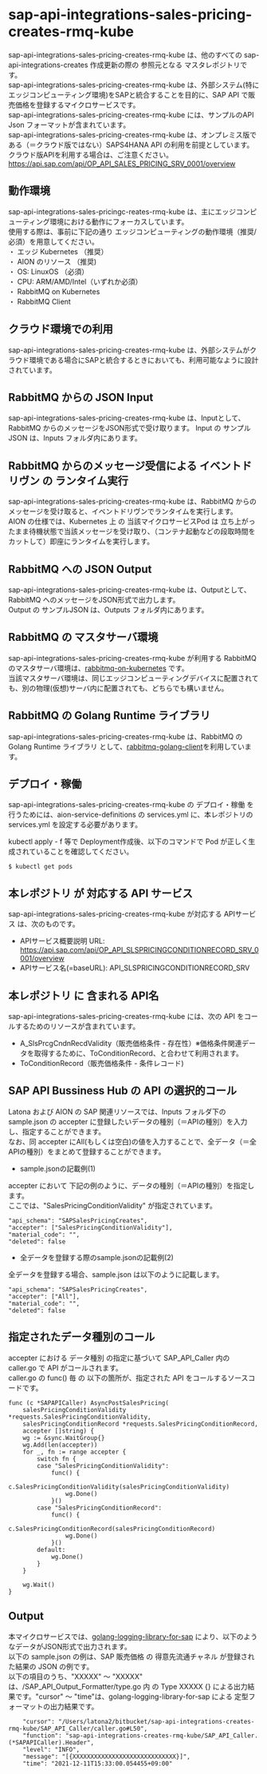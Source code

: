 # sap-api-integrations-sales-pricing-creates-rmq-kube  
sap-api-integrations-sales-pricing-creates-rmq-kube は、他のすべての sap-api-integrations-creates 作成更新の際の 参照元となる マスタレポジトリです。  
sap-api-integrations-sales-pricing-creates-rmq-kube は、外部システム(特にエッジコンピューティング環境)をSAPと統合することを目的に、SAP API で販売価格を登録するマイクロサービスです。  
sap-api-integrations-sales-pricing-creates-rmq-kube には、サンプルのAPI Json フォーマットが含まれています。  
sap-api-integrations-sales-pricing-creates-rmq-kube は、オンプレミス版である（＝クラウド版ではない）SAPS4HANA API の利用を前提としています。クラウド版APIを利用する場合は、ご注意ください。  
https://api.sap.com/api/OP_API_SALES_PRICING_SRV_0001/overview  

## 動作環境  
sap-api-integrations-sales-pricingc-reates-rmq-kube は、主にエッジコンピューティング環境における動作にフォーカスしています。  
使用する際は、事前に下記の通り エッジコンピューティングの動作環境（推奨/必須）を用意してください。  
・ エッジ Kubernetes （推奨）   
・ AION のリソース （推奨)   
・ OS: LinuxOS （必須）   
・ CPU: ARM/AMD/Intel（いずれか必須）  
・ RabbitMQ on Kubernetes  
・ RabbitMQ Client

## クラウド環境での利用
sap-api-integrations-sales-pricing-creates-rmq-kube は、外部システムがクラウド環境である場合にSAPと統合するときにおいても、利用可能なように設計されています。

## RabbitMQ からの JSON Input

sap-api-integrations-sales-pricing-creates-rmq-kube は、Inputとして、RabbitMQ からのメッセージをJSON形式で受け取ります。 
Input の サンプルJSON は、Inputs フォルダ内にあります。  

## RabbitMQ からのメッセージ受信による イベントドリヴン の ランタイム実行

sap-api-integrations-sales-pricing-creates-rmq-kube は、RabbitMQ からのメッセージを受け取ると、イベントドリヴンでランタイムを実行します。  
AION の仕様では、Kubernetes 上 の 当該マイクロサービスPod は 立ち上がったまま待機状態で当該メッセージを受け取り、（コンテナ起動などの段取時間をカットして）即座にランタイムを実行します。　　

## RabbitMQ への JSON Output

sap-api-integrations-sales-pricing-creates-rmq-kube は、Outputとして、RabbitMQ へのメッセージをJSON形式で出力します。  
Output の サンプルJSON は、Outputs フォルダ内にあります。  

## RabbitMQ の マスタサーバ環境

sap-api-integrations-sales-pricing-creates-rmq-kube が利用する RabbitMQ のマスタサーバ環境は、[rabbitmq-on-kubernetes](https://github.com/latonaio/rabbitmq-on-kubernetes) です。  
当該マスタサーバ環境は、同じエッジコンピューティングデバイスに配置されても、別の物理(仮想)サーバ内に配置されても、どちらでも構いません。

## RabbitMQ の Golang Runtime ライブラリ
sap-api-integrations-sales-pricing-creates-rmq-kube は、RabbitMQ の Golang Runtime ライブラリ として、[rabbitmq-golang-client](https://github.com/latonaio/rabbitmq-golang-client)を利用しています。

## デプロイ・稼働
sap-api-integrations-sales-pricing-creates-rmq-kube の デプロイ・稼働 を行うためには、aion-service-definitions の services.yml に、本レポジトリの services.yml を設定する必要があります。

kubectl apply - f 等で Deployment作成後、以下のコマンドで Pod が正しく生成されていることを確認してください。
```
$ kubectl get pods
```


## 本レポジトリ が 対応する API サービス
sap-api-integrations-sales-pricing-creates-rmq-kube が対応する APIサービス は、次のものです。

* APIサービス概要説明 URL: https://api.sap.com/api/OP_API_SLSPRICINGCONDITIONRECORD_SRV_0001/overview  
* APIサービス名(=baseURL): API_SLSPRICINGCONDITIONRECORD_SRV

## 本レポジトリ に 含まれる API名
sap-api-integrations-sales-pricing-creates-rmq-kube には、次の API をコールするためのリソースが含まれています。  

* A_SlsPrcgCndnRecdValidity（販売価格条件 - 存在性）※価格条件関連データを取得するために、ToConditionRecord、と合わせて利用されます。
* ToConditionRecord（販売価格条件 - 条件レコード)


## SAP API Bussiness Hub の API の選択的コール

Latona および AION の SAP 関連リソースでは、Inputs フォルダ下の sample.json の accepter に登録したいデータの種別（＝APIの種別）を入力し、指定することができます。  
なお、同 accepter にAll(もしくは空白)の値を入力することで、全データ（＝全APIの種別）をまとめて登録することができます。  

* sample.jsonの記載例(1)  

accepter において 下記の例のように、データの種別（＝APIの種別）を指定します。  
ここでは、"SalesPricingConditionValidity" が指定されています。    
  
```
"api_schema": "SAPSalesPricingCreates",
"accepter": ["SalesPricingConditionValidity"],
"material_code": "",
"deleted": false
```
  
* 全データを登録する際のsample.jsonの記載例(2)  

全データを登録する場合、sample.json は以下のように記載します。  

```
"api_schema": "SAPSalesPricingCreates",
"accepter": ["All"],
"material_code": "",
"deleted": false
```

## 指定されたデータ種別のコール

accepter における データ種別 の指定に基づいて SAP_API_Caller 内の caller.go で API がコールされます。  
caller.go の func() 毎 の 以下の箇所が、指定された API をコールするソースコードです。  

```
func (c *SAPAPICaller) AsyncPostSalesPricing(
	salesPricingConditionValidity *requests.SalesPricingConditionValidity,
	salesPricingConditionRecord *requests.SalesPricingConditionRecord,
	accepter []string) {
	wg := &sync.WaitGroup{}
	wg.Add(len(accepter))
	for _, fn := range accepter {
		switch fn {
		case "SalesPricingConditionValidity":
			func() {
				c.SalesPricingConditionValidity(salesPricingConditionValidity)
				wg.Done()
			}()
		case "SalesPricingConditionRecord":
			func() {
				c.SalesPricingConditionRecord(salesPricingConditionRecord)
				wg.Done()
			}()
		default:
			wg.Done()
		}
	}

	wg.Wait()
}
```

## Output  
本マイクロサービスでは、[golang-logging-library-for-sap](https://github.com/latonaio/golang-logging-library-for-sap) により、以下のようなデータがJSON形式で出力されます。  
以下の sample.json の例は、SAP 販売価格 の 得意先流通チャネル が登録された結果の JSON の例です。  
以下の項目のうち、"XXXXX" ～ "XXXXX" は、/SAP_API_Output_Formatter/type.go 内 の Type XXXXX {} による出力結果です。"cursor" ～ "time"は、golang-logging-library-for-sap による 定型フォーマットの出力結果です。  

```
	"cursor": "/Users/latona2/bitbucket/sap-api-integrations-creates-rmq-kube/SAP_API_Caller/caller.go#L50",
	"function": "sap-api-integrations-creates-rmq-kube/SAP_API_Caller.(*SAPAPICaller).Header",
	"level": "INFO",
	"message": "[{XXXXXXXXXXXXXXXXXXXXXXXXXXXXX}]",
	"time": "2021-12-11T15:33:00.054455+09:00"
```
